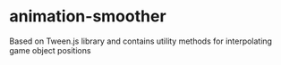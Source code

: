 animation-smoother
==================

Based on Tween.js library and contains utility methods for interpolating game object positions